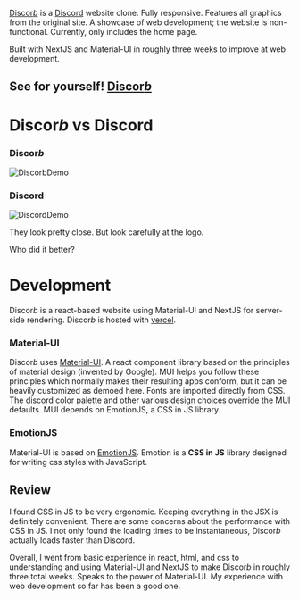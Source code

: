 [Discor*b*](https://discorb.simonwalker.tech) is a [Discord](https://discord.com) website clone.
Fully responsive. Features all graphics from the original site.
A showcase of web development; the website is non-functional. Currently, only includes the home page.

Built with NextJS and Material-UI in roughly three weeks to improve at web development.

## See for yourself! [Discor*b*](https://discorb.simonwalker.tech)

# Discor*b* vs Discord

### Discor*b*

![DiscorbDemo](githubDemo/discorbDemo.gif)

### Discord

![DiscordDemo](githubDemo/discordDemo.gif)

They look pretty close. But look carefully at the logo.

Who did it better?

# Development

Discor*b* is a react-based website using Material-UI and NextJS for server-side rendering.
Discor*b* is hosted with [vercel](https://vercel.com/).

### Material-UI

Discor*b* uses [Material-UI](https://mui.com/). A react component library based on the principles of material design (invented by Google).
MUI helps you follow these principles which normally makes their resulting apps conform, but it can be heavily customized as demoed here.
Fonts are imported directly from CSS. The discord color palette and other various design choices [override](components/theming/rootTheme.js) the MUI defaults.
MUI depends on EmotionJS, a CSS in JS library.

### EmotionJS

Material-UI is based on [EmotionJS](https://emotion.sh/). Emotion is a **CSS in JS** library designed for writing css styles with JavaScript.

## Review

I found CSS in JS to be very ergonomic. Keeping everything in the JSX is definitely convenient.
There are some concerns about the performance with CSS in JS. I not only found
the loading times to be instantaneous, Discor*b* actually loads faster than Discord.

Overall, I went from basic experience in react, html, and css to understanding and using Material-UI
and NextJS to make Discor*b* in roughly three total weeks. Speaks to the power of Material-UI.
My experience with web development so far has been a good one.
